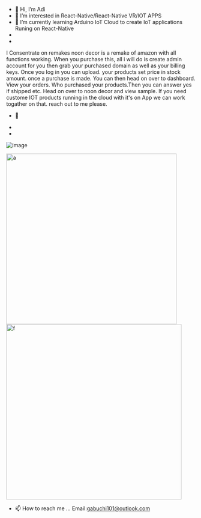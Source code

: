 - 👋 Hi, I’m Adi
- 👀 I’m interested in React-Native/React-Native VR/IOT APPS 
- 🌱 I’m currently learning Arduino IoT Cloud to create IoT applications Runing on React-Native 
-   
-   
I Consentrate on remakes noon decor is a remake of amazon with all functions working. When you purchase this, all i will do is create
admin account for you then grab your purchased domain 
as well as your billing keys. Once you log in you can upload.
your products set price in stock amount. once a purchase is made. You can then head on over to dashboard. View your orders. Who purchased your products.Then you can answer yes if shipped etc. Head on over to noon decor and view sample. If you need custome IOT products running in the cloud with it's on App we can work togather on that. reach out to me please. 
- 💞️ 



-        
-
<!---
adi-gurhan/adi-gurhan is a ✨ special ✨ repository because its `README.md` (this file) appears on your GitHub profile.
You can click the Preview link to take a look at your changes.
--->
![image](https://user-images.githubusercontent.com/59841689/182038264-fbf4caa7-60f3-4386-858d-4e3c89fd1425.png)

<img width="454" alt="a" src="https://user-images.githubusercontent.com/59841689/188305178-0b9e49b3-fd22-404c-9d18-8cf437d91d5d.PNG">



<img width="467" alt="f" src="https://user-images.githubusercontent.com/59841689/188305217-b1178474-7f38-44a6-8d6f-cf95dea147b2.PNG">






- 📫 How to reach me ...
    Email:gabuchi101@outlook.com
 
